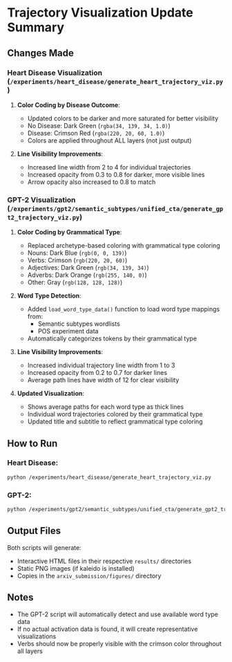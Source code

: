 # Trajectory Visualization Update Summary

## Changes Made

### Heart Disease Visualization (`/experiments/heart_disease/generate_heart_trajectory_viz.py`)

1. **Color Coding by Disease Outcome**:
   - Updated colors to be darker and more saturated for better visibility
   - No Disease: Dark Green (`rgba(34, 139, 34, 1.0)`)
   - Disease: Crimson Red (`rgba(220, 20, 60, 1.0)`)
   - Colors are applied throughout ALL layers (not just output)

2. **Line Visibility Improvements**:
   - Increased line width from 2 to 4 for individual trajectories
   - Increased opacity from 0.3 to 0.8 for darker, more visible lines
   - Arrow opacity also increased to 0.8 to match

### GPT-2 Visualization (`/experiments/gpt2/semantic_subtypes/unified_cta/generate_gpt2_trajectory_viz.py`)

1. **Color Coding by Grammatical Type**:
   - Replaced archetype-based coloring with grammatical type coloring
   - Nouns: Dark Blue (`rgb(0, 0, 139)`)
   - Verbs: Crimson (`rgb(220, 20, 60)`)
   - Adjectives: Dark Green (`rgb(34, 139, 34)`)
   - Adverbs: Dark Orange (`rgb(255, 140, 0)`)
   - Other: Gray (`rgb(128, 128, 128)`)

2. **Word Type Detection**:
   - Added `load_word_type_data()` function to load word type mappings from:
     - Semantic subtypes wordlists
     - POS experiment data
   - Automatically categorizes tokens by their grammatical type

3. **Line Visibility Improvements**:
   - Increased individual trajectory line width from 1 to 3
   - Increased opacity from 0.2 to 0.7 for darker lines
   - Average path lines have width of 12 for clear visibility

4. **Updated Visualization**:
   - Shows average paths for each word type as thick lines
   - Individual word trajectories colored by their grammatical type
   - Updated title and subtitle to reflect grammatical type coloring

## How to Run

### Heart Disease:
```bash
python /experiments/heart_disease/generate_heart_trajectory_viz.py
```

### GPT-2:
```bash
python /experiments/gpt2/semantic_subtypes/unified_cta/generate_gpt2_trajectory_viz.py
```

## Output Files

Both scripts will generate:
- Interactive HTML files in their respective `results/` directories
- Static PNG images (if kaleido is installed)
- Copies in the `arxiv_submission/figures/` directory

## Notes

- The GPT-2 script will automatically detect and use available word type data
- If no actual activation data is found, it will create representative visualizations
- Verbs should now be properly visible with the crimson color throughout all layers